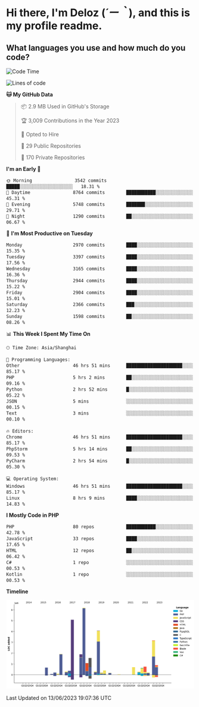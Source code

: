 # **Hi there, I'm Deloz (*´ー｀*), and this is my profile readme.**

## **What languages you use and how much do you code?**

<!--START_SECTION:waka-->
![Code Time](http://img.shields.io/badge/Code%20Time-1%2C684%20hrs%2049%20mins-blue)

![Lines of code](https://img.shields.io/badge/From%20Hello%20World%20I%27ve%20Written-31.0%20million%20lines%20of%20code-blue)

**🐱 My GitHub Data** 

> 📦 2.9 MB Used in GitHub's Storage 
 > 
> 🏆 3,009 Contributions in the Year 2023
 > 
> 💼 Opted to Hire
 > 
> 📜 29 Public Repositories 
 > 
> 🔑 170 Private Repositories 
 > 
**I'm an Early 🐤** 

```text
🌞 Morning                3542 commits        █████░░░░░░░░░░░░░░░░░░░░   18.31 % 
🌆 Daytime                8764 commits        ███████████░░░░░░░░░░░░░░   45.31 % 
🌃 Evening                5748 commits        ███████░░░░░░░░░░░░░░░░░░   29.71 % 
🌙 Night                  1290 commits        ██░░░░░░░░░░░░░░░░░░░░░░░   06.67 % 
```
📅 **I'm Most Productive on Tuesday** 

```text
Monday                   2970 commits        ████░░░░░░░░░░░░░░░░░░░░░   15.35 % 
Tuesday                  3397 commits        ████░░░░░░░░░░░░░░░░░░░░░   17.56 % 
Wednesday                3165 commits        ████░░░░░░░░░░░░░░░░░░░░░   16.36 % 
Thursday                 2944 commits        ████░░░░░░░░░░░░░░░░░░░░░   15.22 % 
Friday                   2904 commits        ████░░░░░░░░░░░░░░░░░░░░░   15.01 % 
Saturday                 2366 commits        ███░░░░░░░░░░░░░░░░░░░░░░   12.23 % 
Sunday                   1598 commits        ██░░░░░░░░░░░░░░░░░░░░░░░   08.26 % 
```


📊 **This Week I Spent My Time On** 

```text
🕑︎ Time Zone: Asia/Shanghai

💬 Programming Languages: 
Other                    46 hrs 51 mins      █████████████████████░░░░   85.17 % 
PHP                      5 hrs 2 mins        ██░░░░░░░░░░░░░░░░░░░░░░░   09.16 % 
Python                   2 hrs 52 mins       █░░░░░░░░░░░░░░░░░░░░░░░░   05.22 % 
JSON                     5 mins              ░░░░░░░░░░░░░░░░░░░░░░░░░   00.15 % 
Text                     3 mins              ░░░░░░░░░░░░░░░░░░░░░░░░░   00.10 % 

🔥 Editors: 
Chrome                   46 hrs 51 mins      █████████████████████░░░░   85.17 % 
PhpStorm                 5 hrs 14 mins       ██░░░░░░░░░░░░░░░░░░░░░░░   09.53 % 
PyCharm                  2 hrs 54 mins       █░░░░░░░░░░░░░░░░░░░░░░░░   05.30 % 

💻 Operating System: 
Windows                  46 hrs 51 mins      █████████████████████░░░░   85.17 % 
Linux                    8 hrs 9 mins        ████░░░░░░░░░░░░░░░░░░░░░   14.83 % 
```

**I Mostly Code in PHP** 

```text
PHP                      80 repos            ███████████░░░░░░░░░░░░░░   42.78 % 
JavaScript               33 repos            ████░░░░░░░░░░░░░░░░░░░░░   17.65 % 
HTML                     12 repos            ██░░░░░░░░░░░░░░░░░░░░░░░   06.42 % 
C#                       1 repo              ░░░░░░░░░░░░░░░░░░░░░░░░░   00.53 % 
Kotlin                   1 repo              ░░░░░░░░░░░░░░░░░░░░░░░░░   00.53 % 
```



**Timeline**

![Lines of Code chart](https://raw.githubusercontent.com/deloz/deloz/main/assets/bar_graph.png)


 Last Updated on 13/06/2023 19:07:36 UTC
<!--END_SECTION:waka-->
